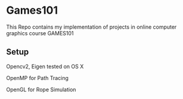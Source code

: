 # Games101
This Repo contains my implementation of projects in online computer graphics course GAMES101

## Setup
Opencv2, Eigen tested on OS X  

OpenMP for Path Tracing  

OpenGL for Rope Simulation
